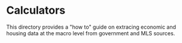 # Calculators
This directory provides a "how to" guide on extracing economic and housing data at the macro level from government and MLS sources.

